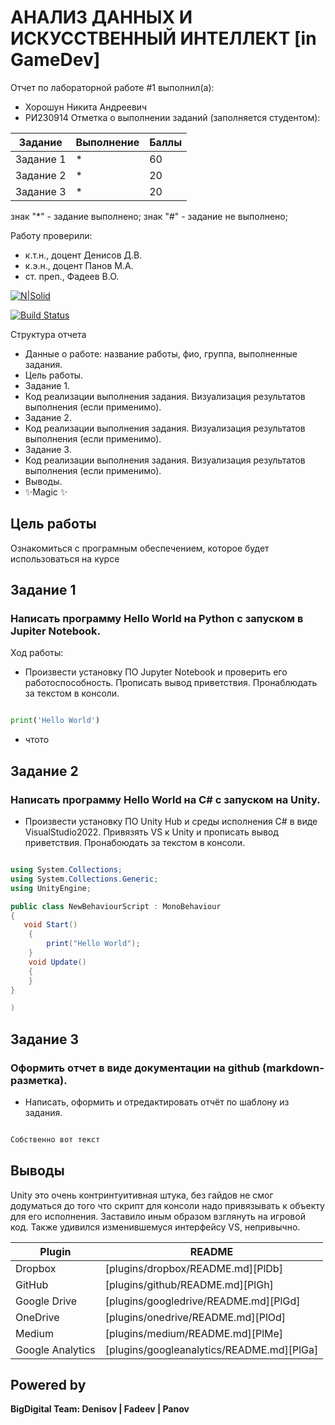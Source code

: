# АНАЛИЗ ДАННЫХ И ИСКУССТВЕННЫЙ ИНТЕЛЛЕКТ [in GameDev]
Отчет по лабораторной работе #1 выполнил(а):
- Хорошун Никита Андреевич
- РИ230914
Отметка о выполнении заданий (заполняется студентом):

| Задание | Выполнение | Баллы |
| ------ | ------ | ------ |
| Задание 1 | * | 60 |
| Задание 2 | * | 20 |
| Задание 3 | * | 20 |

знак "*" - задание выполнено; знак "#" - задание не выполнено;

Работу проверили:
- к.т.н., доцент Денисов Д.В.
- к.э.н., доцент Панов М.А.
- ст. преп., Фадеев В.О.

[![N|Solid](https://cldup.com/dTxpPi9lDf.thumb.png)](https://nodesource.com/products/nsolid)

[![Build Status](https://travis-ci.org/joemccann/dillinger.svg?branch=master)](https://travis-ci.org/joemccann/dillinger)

Структура отчета

- Данные о работе: название работы, фио, группа, выполненные задания.
- Цель работы.
- Задание 1.
- Код реализации выполнения задания. Визуализация результатов выполнения (если применимо).
- Задание 2.
- Код реализации выполнения задания. Визуализация результатов выполнения (если применимо).
- Задание 3.
- Код реализации выполнения задания. Визуализация результатов выполнения (если применимо).
- Выводы.
- ✨Magic ✨

## Цель работы
Ознакомиться с програмным обеспечением, которое будет использоваться на курсе

## Задание 1
### Написать программу Hello World на Python с запуском в Jupiter Notebook.
Ход работы:
- Произвести установку ПО Jupyter Notebook и проверить его работоспособность. Прописать вывод приветствия. Пронаблюдать за текстом в консоли.

```py

print('Hello World')

```

- чтото


## Задание 2
### Написать программу Hello World на C# с запуском на Unity.

- Произвести установку ПО Unity Hub и среды исполнения C# в виде VisualStudio2022. Привязять VS к Unity и прописать вывод приветствия. Пронабоюдать за текстом в консоли.

```c#

using System.Collections;
using System.Collections.Generic;
using UnityEngine;

public class NewBehaviourScript : MonoBehaviour
{
   void Start()
    {
        print("Hello World");
    }
    void Update()
    {
    }
}

)

```

## Задание 3
### Оформить отчет в виде документации на github (markdown-разметка).

- Написать, оформить и отредактировать отчёт по шаблону из задания.

```py

Собственно вот текст

```

## Выводы

Unity это очень контринтуитивная штука, без гайдов не смог додуматься до того что скрипт для консоли надо привязывать к объекту для его исполнения. Заставило иным образом взглянуть на игровой код.
Также удивился изменившемуся интерфейсу VS, непривычно.


| Plugin | README |
| ------ | ------ |
| Dropbox | [plugins/dropbox/README.md][PlDb] |
| GitHub | [plugins/github/README.md][PlGh] |
| Google Drive | [plugins/googledrive/README.md][PlGd] |
| OneDrive | [plugins/onedrive/README.md][PlOd] |
| Medium | [plugins/medium/README.md][PlMe] |
| Google Analytics | [plugins/googleanalytics/README.md][PlGa] |

## Powered by

**BigDigital Team: Denisov | Fadeev | Panov**
